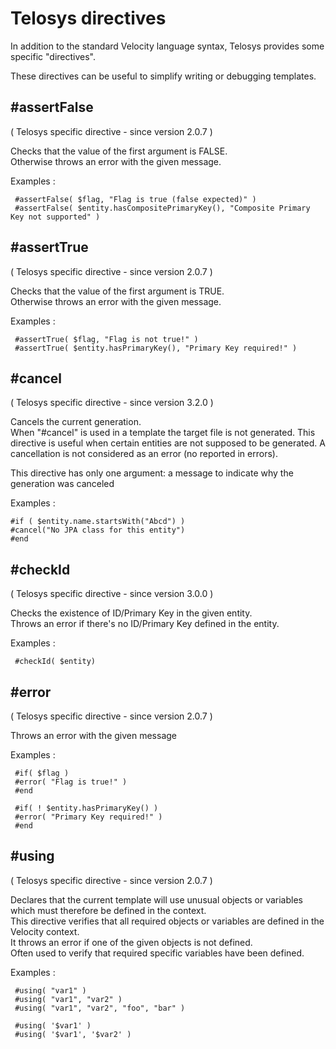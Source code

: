 # Telosys directives

In addition to the standard Velocity language syntax, Telosys provides some specific "directives". 

These directives can be useful to simplify writing or debugging templates.

## \#assertFalse

\( Telosys specific directive - since version 2.0.7 \)

Checks that the value of the first argument is FALSE.  
Otherwise throws an error with the given message.

Examples :

```text
 #assertFalse( $flag, "Flag is true (false expected)" ) 
 #assertFalse( $entity.hasCompositePrimaryKey(), "Composite Primary Key not supported" ) 
```



## \#assertTrue

\( Telosys specific directive - since version 2.0.7 \)

Checks that the value of the first argument is TRUE.  
Otherwise throws an error with the given message.

Examples :

```text
 #assertTrue( $flag, "Flag is not true!" ) 
 #assertTrue( $entity.hasPrimaryKey(), "Primary Key required!" )
```

## \#cancel

\( Telosys specific directive - since version 3.2.0 \)

Cancels the current generation.   
When "\#cancel" is used in a template the target file is not generated. This directive is useful when certain entities are not supposed to be generated. A cancellation is not considered as an error \(no reported in errors\).

This directive has only one argument: a message to indicate why the generation was canceled 

Examples :

```text
#if ( $entity.name.startsWith("Abcd") )
#cancel("No JPA class for this entity")
#end
```

## \#checkId

\( Telosys specific directive - since version 3.0.0 \)

Checks the existence of ID/Primary Key in the given entity.  
Throws an error if there's no ID/Primary Key defined in the entity.

Examples :

```text
 #checkId( $entity) 
```



## \#error

\( Telosys specific directive - since version 2.0.7 \)

Throws an error with the given message

Examples :

```text
 #if( $flag ) 
 #error( "Flag is true!" ) 
 #end 

 #if( ! $entity.hasPrimaryKey() ) 
 #error( "Primary Key required!" ) 
 #end 
```



## \#using

\( Telosys specific directive - since version 2.0.7 \)

Declares that the current template will use unusual objects or variables which must therefore be defined in the context.  
This directive verifies that all required objects or variables are defined in the Velocity context.  
It throws an error if one of the given objects is not defined.  
Often used to verify that required specific variables have been defined.

Examples :

```text
 #using( "var1" ) 
 #using( "var1", "var2" ) 
 #using( "var1", "var2", "foo", "bar" ) 

 #using( '$var1' ) 
 #using( '$var1', '$var2' ) 
```

